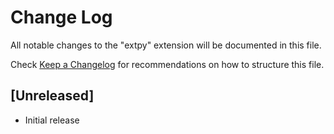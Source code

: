# Change Log

All notable changes to the "extpy" extension will be documented in this file.

Check [Keep a Changelog](http://keepachangelog.com/) for recommendations on how to structure this file.

## [Unreleased]

- Initial release